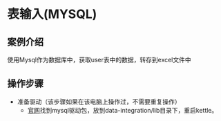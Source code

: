 # 表输入(MYSQL)

## 案例介绍

使用Mysql作为数据库中，获取user表中的数据，转存到excel文件中

## 操作步骤

* 准备驱动（该步骤如果在该电脑上操作过，不需要重复操作）
  * [官网](https://dev.mysql.com/downloads/file/?id=480090)找到mysql驱动包，放到data-integration/lib目录下，重启kettle。

